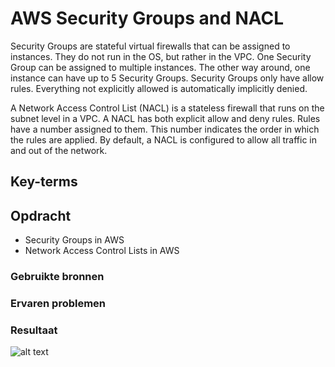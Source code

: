 # AWS Security Groups and NACL
Security Groups are stateful virtual firewalls that can be assigned to instances. They do not run in the OS, but rather in the VPC.
One Security Group can be assigned to multiple instances. The other way around, one instance can have up to 5 Security Groups.
Security Groups only have allow rules. Everything not explicitly allowed is automatically implicitly denied.

A Network Access Control List (NACL) is a stateless firewall that runs on the subnet level in a VPC.
A NACL has both explicit allow and deny rules. Rules have a number assigned to them. This number indicates the order in which the rules are applied.
By default, a NACL is configured to allow all traffic in and out of the network.


## Key-terms



## Opdracht
- Security Groups in AWS
- Network Access Control Lists in AWS


### Gebruikte bronnen


### Ervaren problemen

### Resultaat


![alt text](https://github.com/techgrounds/cloud-6-repo-rupaliBC/blob/main/00_includes/.png)
